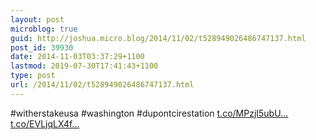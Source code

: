 ```yaml
---
layout: post
microblog: true
guid: http://joshua.micro.blog/2014/11/02/t528949026486747137.html
post_id: 39930
date: 2014-11-03T03:37:29+1100
lastmod: 2019-07-30T17:41:43+1100
type: post
url: /2014/11/02/t528949026486747137.html
---
```

#witherstakeusa #washington #dupontcirestation [t.co/MPzjI5ubU...](http://t.co/MPzjI5ubUS) [t.co/EVLjqLX4f...](http://t.co/EVLjqLX4fC)
